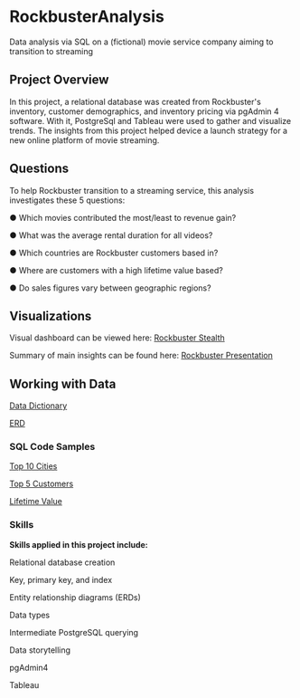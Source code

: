 # RockbusterAnalysis
Data analysis via SQL on a (fictional) movie service company aiming to transition to streaming 
## Project Overview
In this project, a relational database was created from Rockbuster's inventory, customer demographics, and inventory pricing via pgAdmin 4 software. With it, PostgreSql and Tableau were used to gather and visualize trends. The insights from this project helped device a launch strategy for a new online platform of movie streaming.  

## Questions
To help Rockbuster transition to a streaming service, this analysis investigates these 5 questions: 

● Which movies contributed the most/least to revenue gain?

● What was the average rental duration for all videos?

● Which countries are Rockbuster customers based in?

● Where are customers with a high lifetime value based?

● Do sales figures vary between geographic regions?

## Visualizations 
Visual dashboard can be viewed here: [Rockbuster Stealth](https://public.tableau.com/views/RockbusterStealth_17343109362510/RockbusterStealth?:language=en-US&:sid=&:redirect=auth&:display_count=n&:origin=viz_share_link )

Summary of main insights can be found here: [Rockbuster Presentation](https://github.com/walls-da/RockbusterAnalysis/blob/main/Rockbuster%20Stealth.pdf)

## Working with Data

[Data Dictionary](https://github.com/walls-da/RockbusterAnalysis/blob/main/Rockbuster%20Data%20Dictionary.pdf)

[ERD](https://github.com/walls-da/RockbusterAnalysis/blob/main/ERD.jpg)
### SQL Code Samples
[Top 10 Cities](https://github.com/walls-da/RockbusterAnalysis/blob/main/Rockbuster%20SQL%20Data%20Output%20Top%2010%20Cities.csv)

[Top 5 Customers](https://github.com/walls-da/RockbusterAnalysis/blob/main/Rockbuster%20SQL%20Data%20Output%20Top%205%20Customers.csv)

[Lifetime Value](https://github.com/walls-da/RockbusterAnalysis/blob/main/Rockbuster%20SQL%20Data%20Output%20Lifetime%20Value.csv)

### Skills

**Skills applied in this project include:**

Relational database creation

Key, primary key, and index

Entity relationship diagrams (ERDs)

Data types

Intermediate PostgreSQL querying

Data storytelling

pgAdmin4

Tableau
